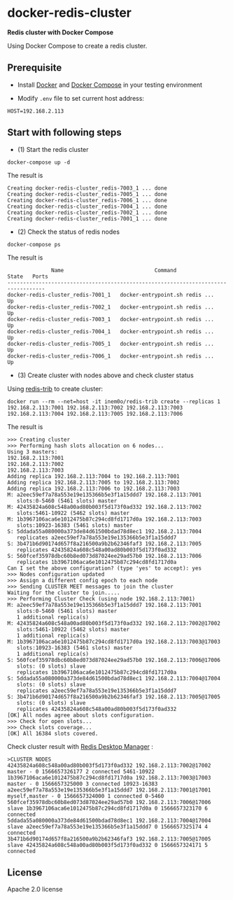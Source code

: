 # docker-redis-cluster 
**Redis cluster with Docker Compose** 

Using Docker Compose to create a redis cluster.

## Prerequisite

+ Install [Docker][1] and [Docker Compose][2] in your testing environment

+ Modify ```.env``` file to set current host address:
```
HOST=192.168.2.113
```

## Start with following steps

+ (1) Start the redis cluster

```
docker-compose up -d
```

The result is 

```
Creating docker-redis-cluster_redis-7003_1 ... done
Creating docker-redis-cluster_redis-7005_1 ... done
Creating docker-redis-cluster_redis-7006_1 ... done
Creating docker-redis-cluster_redis-7004_1 ... done
Creating docker-redis-cluster_redis-7002_1 ... done
Creating docker-redis-cluster_redis-7001_1 ... done   
```

+ (2) Check the status of redis nodes

```
docker-compose ps
```

The result is 

```
              Name                             Command               State   Ports
----------------------------------------------------------------------------------
docker-redis-cluster_redis-7001_1   docker-entrypoint.sh redis ...   Up           
docker-redis-cluster_redis-7002_1   docker-entrypoint.sh redis ...   Up           
docker-redis-cluster_redis-7003_1   docker-entrypoint.sh redis ...   Up           
docker-redis-cluster_redis-7004_1   docker-entrypoint.sh redis ...   Up           
docker-redis-cluster_redis-7005_1   docker-entrypoint.sh redis ...   Up           
docker-redis-cluster_redis-7006_1   docker-entrypoint.sh redis ...   Up
```

+ (3) Create cluster with nodes above and check cluster status

Using [redis-trib][3] to create cluster:
```
docker run --rm --net=host -it inem0o/redis-trib create --replicas 1 192.168.2.113:7001 192.168.2.113:7002 192.168.2.113:7003 192.168.2.113:7004 192.168.2.113:7005 192.168.2.113:7006
```

The result is 

```
>>> Creating cluster
>>> Performing hash slots allocation on 6 nodes...
Using 3 masters:
192.168.2.113:7001
192.168.2.113:7002
192.168.2.113:7003
Adding replica 192.168.2.113:7004 to 192.168.2.113:7001
Adding replica 192.168.2.113:7005 to 192.168.2.113:7002
Adding replica 192.168.2.113:7006 to 192.168.2.113:7003
M: a2eec59ef7a78a553e19e135366b5e3f1a15ddd7 192.168.2.113:7001
   slots:0-5460 (5461 slots) master
M: 42435824a608c548a00ad80b003f5d173f0ad332 192.168.2.113:7002
   slots:5461-10922 (5462 slots) master
M: 1b3967106aca6e1012475b87c294cd8fd1717d0a 192.168.2.113:7003
   slots:10923-16383 (5461 slots) master
S: 5ddada55a080000a373de84d61500bdad78d8ec1 192.168.2.113:7004
   replicates a2eec59ef7a78a553e19e135366b5e3f1a15ddd7
S: 3b471b6d90174d657f8a216500a9b2b62346faf3 192.168.2.113:7005
   replicates 42435824a608c548a00ad80b003f5d173f0ad332
S: 560fcef35978dbc60b8ed073d87024ee29ad57b0 192.168.2.113:7006
   replicates 1b3967106aca6e1012475b87c294cd8fd1717d0a
Can I set the above configuration? (type 'yes' to accept): yes
>>> Nodes configuration updated
>>> Assign a different config epoch to each node
>>> Sending CLUSTER MEET messages to join the cluster
Waiting for the cluster to join.....
>>> Performing Cluster Check (using node 192.168.2.113:7001)
M: a2eec59ef7a78a553e19e135366b5e3f1a15ddd7 192.168.2.113:7001
   slots:0-5460 (5461 slots) master
   1 additional replica(s)
M: 42435824a608c548a00ad80b003f5d173f0ad332 192.168.2.113:7002@17002
   slots:5461-10922 (5462 slots) master
   1 additional replica(s)
M: 1b3967106aca6e1012475b87c294cd8fd1717d0a 192.168.2.113:7003@17003
   slots:10923-16383 (5461 slots) master
   1 additional replica(s)
S: 560fcef35978dbc60b8ed073d87024ee29ad57b0 192.168.2.113:7006@17006
   slots: (0 slots) slave
   replicates 1b3967106aca6e1012475b87c294cd8fd1717d0a
S: 5ddada55a080000a373de84d61500bdad78d8ec1 192.168.2.113:7004@17004
   slots: (0 slots) slave
   replicates a2eec59ef7a78a553e19e135366b5e3f1a15ddd7
S: 3b471b6d90174d657f8a216500a9b2b62346faf3 192.168.2.113:7005@17005
   slots: (0 slots) slave
   replicates 42435824a608c548a00ad80b003f5d173f0ad332
[OK] All nodes agree about slots configuration.
>>> Check for open slots...
>>> Check slots coverage...
[OK] All 16384 slots covered.
```

Check cluster result with [Redis Desktop Manager][4] :

```
>CLUSTER NODES
42435824a608c548a00ad80b003f5d173f0ad332 192.168.2.113:7002@17002 master - 0 1566657326177 2 connected 5461-10922
1b3967106aca6e1012475b87c294cd8fd1717d0a 192.168.2.113:7003@17003 master - 0 1566657325000 3 connected 10923-16383
a2eec59ef7a78a553e19e135366b5e3f1a15ddd7 192.168.2.113:7001@17001 myself,master - 0 1566657324000 1 connected 0-5460
560fcef35978dbc60b8ed073d87024ee29ad57b0 192.168.2.113:7006@17006 slave 1b3967106aca6e1012475b87c294cd8fd1717d0a 0 1566657323170 6 connected
5ddada55a080000a373de84d61500bdad78d8ec1 192.168.2.113:7004@17004 slave a2eec59ef7a78a553e19e135366b5e3f1a15ddd7 0 1566657325174 4 connected
3b471b6d90174d657f8a216500a9b2b62346faf3 192.168.2.113:7005@17005 slave 42435824a608c548a00ad80b003f5d173f0ad332 0 1566657324171 5 connected
```


[1]: https://www.docker.com
[2]: https://docs.docker.com/compose/
[3]: https://github.com/iNem0o/docker-redis-trib/
[4]: https://github.com/uglide/RedisDesktopManager/

## License

Apache 2.0 license

